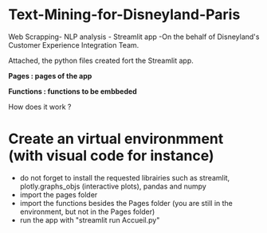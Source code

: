 # Text-Mining-for-Disneyland-Paris
 Web Scrapping- NLP analysis - Streamlit app -On the behalf of Disneyland's Customer Experience Integration Team.
 
Attached, the python files created fort the Streamlit app. 

**Pages : pages of the app**

**Functions : functions to be embbeded**

How does it work ?

# Create an virtual environmment (with visual code for instance)
  - do not forget to install the requested librairies such as streamlit, plotly.graphs_objs (interactive plots), pandas and numpy
  - import the pages folder
  - import the functions besides the Pages folder (you are still in the environment, but not in the Pages folder)
  - run the app with "streamlit run Accueil.py"
